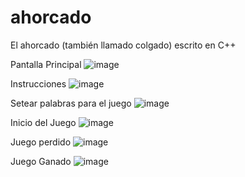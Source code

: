 # ahorcado
El ahorcado (también llamado colgado) escrito en C++

Pantalla Principal
![image](https://user-images.githubusercontent.com/3129446/158284084-29e5d8e6-31ea-4362-ac60-94ed389aac02.png)

Instrucciones
![image](https://user-images.githubusercontent.com/3129446/158284120-5def05a9-73c8-418c-baf5-c1a313ca8191.png)

Setear palabras para el juego
![image](https://user-images.githubusercontent.com/3129446/158284173-2e1d9991-871d-41b5-8ff7-dd1604405139.png)

Inicio del Juego
![image](https://user-images.githubusercontent.com/3129446/158284270-9928f64a-1885-46f6-9d06-5db2b53428a5.png)

Juego perdido
![image](https://user-images.githubusercontent.com/3129446/158284331-4dcd6c54-f477-4269-9be4-463cc7f91f60.png)

Juego Ganado
![image](https://user-images.githubusercontent.com/3129446/158284365-d9fc6a86-1771-4d1e-aa94-d1196f93826d.png)





